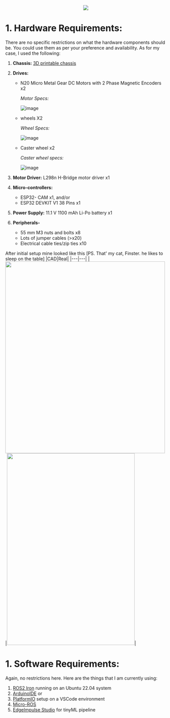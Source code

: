 <p align="center">
<img src="https://github.com/AntarCreates/tinyTurtle/assets/81281780/c3ee4a0b-57a0-4a2e-9aae-60bfbf3fbdd2 height="250" />
</p>

# 1. Hardware Requirements:
There are no specific restrictions on what the hardware components should be. You could use them as per your preference and availability. As for my case, I used the following:

1. **Chassis:** [3D printable chassis](https://github.com/AntarCreates/tinyTurtle/tree/main/meshes)
2. **Drives:**
      - N20 Micro Metal Gear DC Motors with 2 Phase Magnetic Encoders x2
        
        _Motor Specs:_

        ![image](https://github.com/AntarCreates/tinyTurtle/assets/81281780/3a657389-978a-4571-a515-60cd77d58f63)
      - wheels X2

        _Wheel Specs:_

        ![image](https://github.com/AntarCreates/tinyTurtle/assets/81281780/6d56d104-7016-4662-8c61-087d0165e640)

      - Caster wheel x2
  
        _Caster wheel specs:_
        
        ![image](https://github.com/AntarCreates/tinyTurtle/assets/81281780/188a216c-85b3-4b7c-9212-ca195523e1bb)

   




4. **Motor Driver:** L298n H-Bridge motor driver x1
5. **Micro-controllers:**
    -  ESP32- CAM x1, and/or
    -  ESP32 DEVKIT V1 38 Pins x1
6. **Power Supply:** 11.1 V 1100 mAh Li-Po battery x1
7. **Peripherals-**
   - 55 mm M3 nuts and bolts x8
    - Lots of jumper cables (>x20)
    - Electrical cable ties/zip ties x10

After initial setup mine looked like this [PS. That' my cat, Finster. he likes to sleep on the table]
|CAD|Real|
|---|---|
|<img src="https://github.com/AntarCreates/tinyTurtle/assets/81281780/5c01d682-0607-49cc-be0c-d35fd1b9ffeb" width="500" height="600"/>|<img src="https://github.com/AntarCreates/tinyTurtle/assets/81281780/52588d59-b812-4544-9b9f-97a509bab553" width="400" height="600"/>|

# 1. Software Requirements:
Again, no restrictions here. Here are the things that I am currently using:
1. [ROS2 Iron](https://docs.ros.org/en/iron/index.html) running on an Ubuntu 22.04 system
2. [ArduinoIDE](https://www.arduino.cc/en/software) or
3. [PlatformIO](https://platformio.org/install/ide?install=vscode) setup on a VSCode environment
4. [Micro-ROS](https://micro.ros.org/)
5. [EdgeImpulse Studio](https://edgeimpulse.com/) for tinyML pipeline
